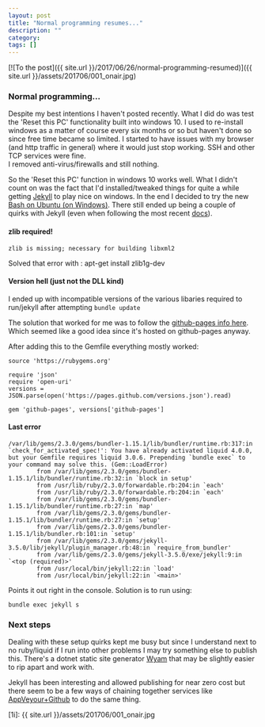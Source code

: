 ```yaml
---
layout: post
title: "Normal programming resumes..."
description: ""
category: 
tags: []
---
```


[![To the post]({{ site.url }}/2017/06/26/normal-programming-resumed)]({{ site.url }}/assets/201706/001_onair.jpg)

### Normal programming...

Despite my best intentions I haven't posted recently.  What I did do was test the 'Reset this PC' functionality built into windows 10.
I used to re-install windows as a matter of course every six months or so but haven't done so since free time became so limited.  I started
to have issues with my browser (and http traffic in general) where it would just stop working.  SSH and other TCP services were fine.  
I removed anti-virus/firewalls and still nothing.

So the 'Reset this PC' function in windows 10 works well.  What I didn't count on was the fact that I'd installed/tweaked things for quite
a while getting [Jekyll][1] to play nice on windows.  In the end I decided to try the new [Bash on Ubuntu (on Windows)][2].  There still
ended up being a couple of quirks with Jekyll (even when following the most recent [docs][3]).

#### zlib required!
```
zlib is missing; necessary for building libxml2
```
Solved that error with : apt-get install zlib1g-dev

#### Version hell (just not the DLL kind)
I ended up with incompatible versions of the various libaries required to run/jekyll after attempting `bundle update`

The solution that worked for me was to follow the [github-pages info here][4].  Which seemed like a good idea since it's hosted on
github-pages anyway.

After adding this to the Gemfile everything mostly worked:
```
source 'https://rubygems.org'

require 'json'
require 'open-uri'
versions = JSON.parse(open('https://pages.github.com/versions.json').read)

gem 'github-pages', versions['github-pages']
```

#### Last error 
```
/var/lib/gems/2.3.0/gems/bundler-1.15.1/lib/bundler/runtime.rb:317:in `check_for_activated_spec!': You have already activated liquid 4.0.0, but your Gemfile requires liquid 3.0.6. Prepending `bundle exec` to your command may solve this. (Gem::LoadError)
        from /var/lib/gems/2.3.0/gems/bundler-1.15.1/lib/bundler/runtime.rb:32:in `block in setup'
        from /usr/lib/ruby/2.3.0/forwardable.rb:204:in `each'
        from /usr/lib/ruby/2.3.0/forwardable.rb:204:in `each'
        from /var/lib/gems/2.3.0/gems/bundler-1.15.1/lib/bundler/runtime.rb:27:in `map'
        from /var/lib/gems/2.3.0/gems/bundler-1.15.1/lib/bundler/runtime.rb:27:in `setup'
        from /var/lib/gems/2.3.0/gems/bundler-1.15.1/lib/bundler.rb:101:in `setup'
        from /var/lib/gems/2.3.0/gems/jekyll-3.5.0/lib/jekyll/plugin_manager.rb:48:in `require_from_bundler'
        from /var/lib/gems/2.3.0/gems/jekyll-3.5.0/exe/jekyll:9:in `<top (required)>'
        from /usr/local/bin/jekyll:22:in `load'
        from /usr/local/bin/jekyll:22:in `<main>'
```

Points it out right in the console.  Solution is to run using:
```
bundle exec jekyll s
```		

### Next steps
Dealing with these setup quirks kept me busy but since I understand next to no ruby/liquid if I run into other problems I may try something else
to publish this.  There's a dotnet static site generator [Wyam][5] that may be slightly easier to rip apart and work with.  

Jekyll has been interesting and allowed publishing for near zero cost but there seem to be a few ways of chaining together services like
[AppVeyour+Github][6] to do the same thing.

[1]: https://jekyllrb.com
[2]: https://blogs.windows.com/buildingapps/2016/03/30/run-bash-on-ubuntu-on-windows/#kbmjbWBZdF22HbJX.97
[3]: https://jekyllrb.com/docs/windows/
[4]: https://jekyllrb.com/docs/github-pages/#use-the-github-pages-gem
[5]: https://wyam.io/
[6]:https://wyam.io/docs/deployment/appveyor
[1i]: {{ site.url }}/assets/201706/001_onair.jpg